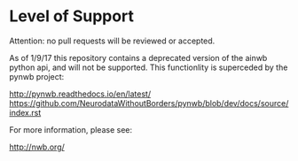 Level of Support
===============================

Attention: no pull requests will be reviewed or accepted.

As of 1/9/17 this repository contains a deprecated version of the ainwb python api, and will not be supported.  This functionlity is superceded by the pynwb project:

http://pynwb.readthedocs.io/en/latest/
https://github.com/NeurodataWithoutBorders/pynwb/blob/dev/docs/source/index.rst

For more information, please see:

http://nwb.org/